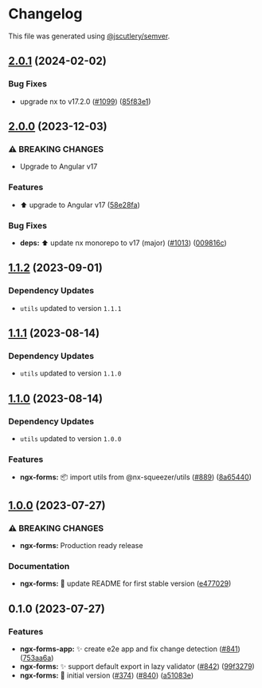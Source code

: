 # Changelog

This file was generated using [@jscutlery/semver](https://github.com/jscutlery/semver).

## [2.0.1](https://github.com/nx-squeezer/squeezer/compare/ngx-forms@2.0.0...ngx-forms@2.0.1) (2024-02-02)


### Bug Fixes

* upgrade nx to v17.2.0 ([#1099](https://github.com/nx-squeezer/squeezer/issues/1099)) ([85f83e1](https://github.com/nx-squeezer/squeezer/commit/85f83e1b998a0055ef117c0ca507626526b76cac))

## [2.0.0](https://github.com/nx-squeezer/squeezer/compare/ngx-forms@1.1.2...ngx-forms@2.0.0) (2023-12-03)


### ⚠ BREAKING CHANGES

* Upgrade to Angular v17

### Features

* :arrow_up: upgrade to Angular v17 ([58e28fa](https://github.com/nx-squeezer/squeezer/commit/58e28faca36cbed69ca37a57a22b81053d4fccb2))


### Bug Fixes

* **deps:** ⬆️ update nx monorepo to v17 (major) ([#1013](https://github.com/nx-squeezer/squeezer/issues/1013)) ([009816c](https://github.com/nx-squeezer/squeezer/commit/009816c38a8c630610e0c67c1d893d7f7272f2a8))

## [1.1.2](https://github.com/nx-squeezer/squeezer/compare/ngx-forms@1.1.1...ngx-forms@1.1.2) (2023-09-01)

### Dependency Updates

* `utils` updated to version `1.1.1`
## [1.1.1](https://github.com/nx-squeezer/squeezer/compare/ngx-forms@1.1.0...ngx-forms@1.1.1) (2023-08-14)

### Dependency Updates

* `utils` updated to version `1.1.0`
## [1.1.0](https://github.com/nx-squeezer/squeezer/compare/ngx-forms@1.0.0...ngx-forms@1.1.0) (2023-08-14)

### Dependency Updates

* `utils` updated to version `1.0.0`

### Features

* **ngx-forms:** :package: import utils from @nx-squeezer/utils ([#889](https://github.com/nx-squeezer/squeezer/issues/889)) ([8a65440](https://github.com/nx-squeezer/squeezer/commit/8a654401a9629aea02cb01af2a84e8c9b789b79d))

## [1.0.0](https://github.com/nx-squeezer/squeezer/compare/ngx-forms@0.1.0...ngx-forms@1.0.0) (2023-07-27)


### ⚠ BREAKING CHANGES

* **ngx-forms:** Production ready release

### Documentation

* **ngx-forms:** :memo: update README for first stable version ([e477029](https://github.com/nx-squeezer/squeezer/commit/e477029877500f010884e8e025d847dddbbb874e))

## 0.1.0 (2023-07-27)


### Features

* **ngx-forms-app:** :sparkles: create e2e app and fix change detection ([#841](https://github.com/nx-squeezer/squeezer/issues/841)) ([753aa6a](https://github.com/nx-squeezer/squeezer/commit/753aa6afbb070794c06f283cccf6f68ae2e472f5))
* **ngx-forms:** :sparkles: support default export in lazy validator ([#842](https://github.com/nx-squeezer/squeezer/issues/842)) ([99f3279](https://github.com/nx-squeezer/squeezer/commit/99f3279496d6a21d7f9f78c9018bdefa329c40be))
* **ngx-forms:** :tada: initial version ([#374](https://github.com/nx-squeezer/squeezer/issues/374)) ([#840](https://github.com/nx-squeezer/squeezer/issues/840)) ([a51083e](https://github.com/nx-squeezer/squeezer/commit/a51083e551f1c19869ca3a89fccad3fd6b5f38c0))
